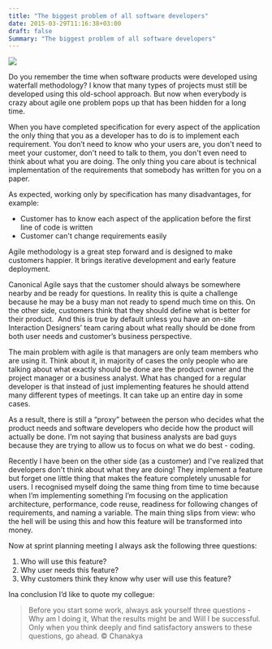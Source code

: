 ```yaml
---
title: "The biggest problem of all software developers"
date: 2015-03-29T11:16:38+03:00
draft: false
Summary: "The biggest problem of all software developers"
---
```

![](/images/the-biggest-problem-of-all-software-developers/38973200.jpg)

Do you remember the time when software products were developed using waterfall methodology? I know that many types of projects must still be developed using this old-school approach. But now when everybody is crazy about agile one problem pops up that has been hidden for a long time.

When you have completed specification for every aspect of the application the only thing that you as a developer has to do is to implement each requirement. You don’t need to know who your users are, you don't need to meet your customer, don't need to talk to them, you don't even need to think about what you are doing. The only thing you care about is technical implementation of the requirements that somebody has written for you on a paper.

As expected, working only by specification has many disadvantages, for example:

*   Customer has to know each aspect of the application before the first line of code is written
*   Customer can't change requirements easily

Agile methodology is a great step forward and is designed to make customers happier. It brings iterative development and early feature deployment.

Canonical Agile says that the customer should always be somewhere nearby and be ready for questions. In reality this is quite a challenge because he may be a busy man not ready to spend much time on this. On the other side, customers think that they should define what is better for their product.  And this is true by default unless you have an on-site Interaction Designers’ team caring about what really should be done from both user needs and customer’s business perspective.

The main problem with agile is that managers are only team members who are using it. Think about it, in majority of cases the only people who are talking about what exactly should be done are the product owner and the project manager or a business analyst. What has changed for a regular developer is that instead of just implementing features he should attend many different types of meetings. It can take up an entire day in some cases.

As a result, there is still a “proxy” between the person who decides what the product needs and software developers who decide how the product will actually be done. I’m not saying that business analysts are bad guys because they are trying to allow us to focus on what we do best - coding.

Recently I have been on the other side (as a customer) and I've realized that developers don't think about what they are doing! They implement a feature but forget one little thing that makes the feature completely unusable for users. I recognised myself doing the same thing from time to time because when I’m implementing something I’m focusing on the application architecture, performance, code reuse, readiness for following changes of requirements, and naming a variable. The main thing slips from view: who the hell will be using this and how this feature will be transformed into money.

Now at sprint planning meeting I always ask the following three questions:

1.  Who will use this feature?
2.  Why user needs this feature?
3.  Why customers think they know why user will use this feature?

Ina conclusion I’d like to quote my collegue:

> Before you start some work, always ask yourself three questions - Why am I doing it, What the results might be and Will I be successful. Only when you think deeply and find satisfactory answers to these questions, go ahead. © Chanakya